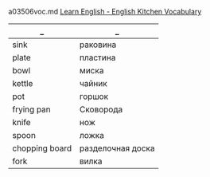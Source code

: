 a03506voc.md 
[Learn English - English Kitchen Vocabulary](https://www.youtube.com/watch?v=TdHeNltTZsU)  



_|_
--|--
sink|раковина
plate|пластина
bowl|миска
kettle|чайник
pot|горшок
frying pan|Сковорода
knife|нож
spoon|ложка
chopping board|разделочная доска
fork|вилка

